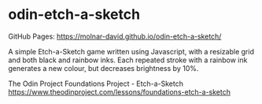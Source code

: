 # odin-etch-a-sketch
GitHub Pages: https://molnar-david.github.io/odin-etch-a-sketch/

A simple Etch-a-Sketch game written using Javascript, with a resizable grid and both black and rainbow inks. Each repeated stroke with a rainbow ink generates a new colour, but decreases brightness by 10%.

The Odin Project Foundations Project - Etch-a-Sketch\
https://www.theodinproject.com/lessons/foundations-etch-a-sketch
